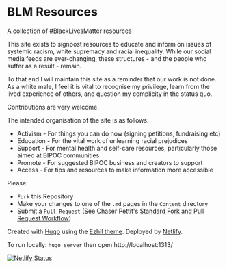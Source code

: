 # BLM Resources
A collection of #BlackLivesMatter resources

This site exists to signpost resources to educate and inform on issues of systemic racism, white supremacy and racial inequality. While our social media feeds are ever-changing, these structures - and the people who suffer as a result - remain.

To that end I will maintain this site as a reminder that our work is not done. As a white male, I feel it is vital to recognise my privilege, learn from the lived experience of others, and question my complicity in the status quo.

Contributions are very welcome.

The intended organisation of the site is as follows:

* Activism - For things you can do now (signing petitions, fundraising etc)
* Education - For the vital work of unlearning racial prejudices
* Support - For mental health and self-care resources, particularly those aimed at BIPOC communities
* Promote - For suggested BIPOC business and creators to support
* Access - For tips and resources to make information more accessible

Please:

* `Fork` this Repository
* Make your changes to one of the `.md` pages in the `Content` directory
* Submit a `Pull Request` (See Chaser Pettit's [Standard Fork and Pull Request Workflow](https://gist.github.com/Chaser324/ce0505fbed06b947d962))

Created with [Hugo](https://gohugo.io/) using the [Ezhil theme](https://themes.gohugo.io/hugo_theme_pickles/). Deployed by [Netlify](https://www.netlify.com/).

To run locally: `hugo server` then open http://localhost:1313/

[![Netlify Status](https://api.netlify.com/api/v1/badges/56f53c84-c57d-419a-b327-0c9aa2a6cd71/deploy-status)](https://app.netlify.com/sites/heuristic-benz-253814/deploys)
